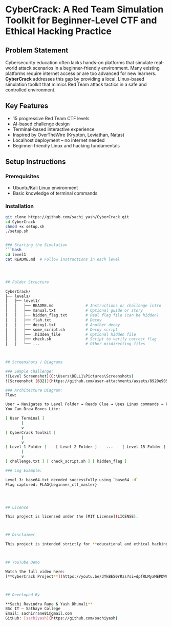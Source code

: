 # CyberCrack: A Red Team Simulation Toolkit for Beginner-Level CTF and Ethical Hacking Practice

## Problem Statement

Cybersecurity education often lacks hands-on platforms that simulate real-world attack scenarios in a beginner-friendly environment. Many existing platforms require internet access or are too advanced for new learners. **CyberCrack** addresses this gap by providing a local, Linux-based simulation toolkit that mimics Red Team attack tactics in a safe and controlled environment.

## Key Features

- 15 progressive Red Team CTF levels
- AI-based challenge design
- Terminal-based interactive experience
- Inspired by OverTheWire (Krypton, Leviathan, Natas)
- Localhost deployment – no internet needed
- Beginner-friendly Linux and hacking fundamentals



## Setup Instructions

### Prerequisites
- Ubuntu/Kali Linux environment
- Basic knowledge of terminal commands

### Installation
```bash
git clone https://github.com/sachi_yash/CyberCrack.git
cd CyberCrack
chmod +x setup.sh
./setup.sh


### Starting the Simulation
```bash
cd level1
cat README.md  # Follow instructions in each level




## Folder Structure

CyberCrack/
├── levels/
│   ├── level1/
│   │   ├── README.md              # Instructions or challenge intro
│   │   ├── manual.txt             # Optional guide or story
│   │   ├── hidden_flag.txt        # Real flag file (can be hidden)
│   │   ├── flah.txt               # Decoy
│   │   ├── decoy1.txt             # Another decoy
│   │   ├── some_script.sh         # Decoy script
│   │   ├── .hidden_file           # Optional hidden file
│   │   ├── check.sh               # Script to verify correct flag
│   │   └── ...                    # Other misdirecting files



## Screenshots / Diagrams

### Sample Challenge:
![Level Screenshot](C:\Users\DELL1\Pictures\Screenshots)
![Screenshot (632)](https://github.com/user-attachments/assets/8920e905-a112-4ff1-a555-9aac9e7c0867)

### Architecture Diagram:
Flow:

User → Navigates to Level Folder → Reads Clue → Uses Linux commands → Finds Flag → Runs Check Script
You Can Draw Boxes Like:

[ User Terminal ]
       |
       v
[ CyberCrack Toolkit ]
       |
       v
[ Level 1 Folder ] -- [ Level 2 Folder ] -- ... -- [ Level 15 Folder ]
       |
       v
[ challenge.txt ] [ check_script.sh ] [ hidden_flag ]

### Log Example:

Level 3: base64.txt decoded successfully using `base64 -d`
Flag captured: FLAG{beginner_ctf_master}




## License

This project is licensed under the [MIT License](LICENSE).



## Disclaimer

This project is intended strictly for **educational and ethical hacking practice purposes**. Do not use these techniques on systems you do not own or have explicit permission to test. The developer is not responsible for any misuse of this tool.



## YouTube Demo

Watch the full video here:  
[**CyberCrack Project**](https://youtu.be/3YkBES0rRzs?si=dpfRLMyaMEPDW93I)



## Developed By

**Sachi Ravindra Rane & Yash Dhumali**  
BSc IT – Sathaye College  
Email: sachirrane81@gmail.com  
GitHub: [sachiyash](https://github.com/sachiyash)
